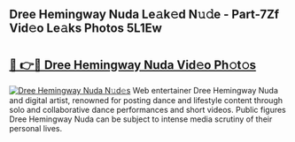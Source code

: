 ## Dree Hemingway Nuda Le𝚊k𝚎d N𝚞𝚍e - Part-7Zf Vid𝚎o Le𝚊ks Photos 5L1Ew

# <h2><a href="http://fbfhq4s.evod.top/?m=Dree+Hemingway+Nuda">🔗 👉🔴 Dree Hemingway Nuda Vid𝚎o Ph𝚘t𝚘s</a></h2>

[![Dree Hemingway Nuda N𝚞d𝚎s](https://i.imgur.com/8V9OHl7.gif)](http://fbfhq4s.evod.top/?m=Dree+Hemingway+Nuda)
Web entertainer Dree Hemingway Nuda and digital artist, renowned for posting dance and lifestyle content through solo and collaborative dance performances and short videos. Public figures Dree Hemingway Nuda can be subject to intense media scrutiny of their personal lives. 
